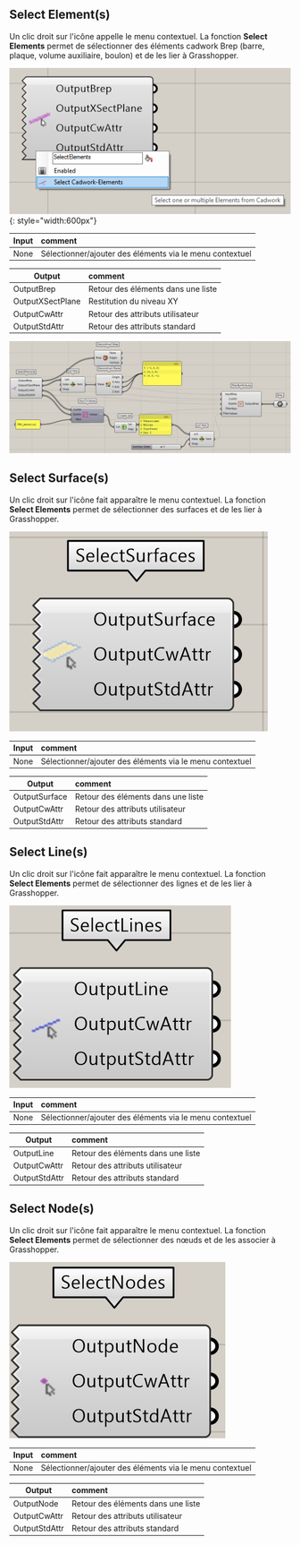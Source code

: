 ## Select Element(s)

Un clic droit sur l'icône appelle le menu contextuel. 
La fonction **Select Elements** permet de sélectionner des éléments cadwork Brep (barre, plaque, volume auxiliaire, boulon) et de les lier à Grasshopper. 

![Backup Text](../img/select_brep.png "BREP"){: style="width:600px"}

Input           | comment 
----------------|:---------
None | Sélectionner/ajouter des éléments via le menu contextuel


Output           | comment 
-----------------|:---------
OutputBrep | Retour des éléments dans une liste
OutputXSectPlane | Restitution du niveau XY
OutputCwAttr | Retour des attributs utilisateur
OutputStdAttr | Retour des attributs standard

![Backup Text](../img/brep.jpg "BREP")

## Select Surface(s)

Un clic droit sur l'icône fait apparaître le menu contextuel. 
La fonction **Select Elements** permet de sélectionner des surfaces et de les lier à Grasshopper. 


![Backup Text](../img/selectSurface.jpg "Surface")

Input           | comment 
----------------|:---------
None | Sélectionner/ajouter des éléments via le menu contextuel


Output           | comment 
-----------------|:---------
OutputSurface| Retour des éléments dans une liste
OutputCwAttr | Retour des attributs utilisateur
OutputStdAttr | Retour des attributs standard

## Select Line(s)

Un clic droit sur l'icône fait apparaître le menu contextuel. 
La fonction **Select Elements** permet de sélectionner des lignes et de les lier à Grasshopper. 

![Backup Text](../img/selectLine.jpg "Line")

Input           | comment 
----------------|:---------
None | Sélectionner/ajouter des éléments via le menu contextuel


Output           | comment 
-----------------|:---------
OutputLine | Retour des éléments dans une liste
OutputCwAttr | Retour des attributs utilisateur
OutputStdAttr | Retour des attributs standard

## Select Node(s)

Un clic droit sur l'icône fait apparaître le menu contextuel. 
La fonction **Select Elements** permet de sélectionner des nœuds et de les associer à Grasshopper. 

![Backup Text](../img/selectNode.jpg "Node")

Input           | comment 
----------------|:---------
None | Sélectionner/ajouter des éléments via le menu contextuel


Output           | comment 
-----------------|:---------
OutputNode | Retour des éléments dans une liste
OutputCwAttr | Retour des attributs utilisateur
OutputStdAttr | Retour des attributs standard